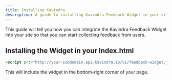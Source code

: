 ```yaml
---
title: Installing Kavindra
description: A guide to installing Kavindra Feedback Widget in your site.
---
```


This guide will tell you how you can integrate the Kavindra Feedback Widget
into your site so that you can start collecting feedback from users.

## Installing the Widget in your Index.html
```html
<script src="http://your-subdomain.api.kavindra.io/v1/feedback-widget.js"></script>
```

This will include the widget in the bottom-right corner of your page.
